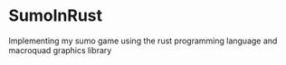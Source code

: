 # SumoInRust
Implementing my sumo game using the rust programming language and macroquad graphics library
